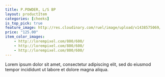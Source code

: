 ```yaml
---
title: P.POWDER, L/S BP
layout: productItem
categories: [cheeks]
is_top_pick: true
feature_image: http://res.cloudinary.com/ruel/image/upload/v1438575069/fashion21/picture-9.jpg
price: "125.00"
item_color_images:
    - http://lorempixel.com/800/600/
    - http://lorempixel.com/800/600/
    - http://lorempixel.com/800/600/
---
```


Lorem ipsum dolor sit amet, consectetur adipiscing elit, sed do eiusmod tempor incididunt ut labore et dolore magna aliqua.
